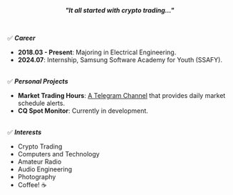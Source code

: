 ***<p align="center">"It all started with crypto trading..."</p><br>***

✅ ***Career***
- **2018.03 - Present**: Majoring in Electrical Engineering.
- **2024.07**: Internship, Samsung Software Academy for Youth (SSAFY).<br><br>

✅ ***Personal Projects***
- **Market Trading Hours**: [A Telegram Channel](https://t.me/MarketTradingHours) that provides daily market schedule alerts.
- **CQ Spot Monitor**: Currently in development.<br><br>

✅ ***Interests***
- Crypto Trading
- Computers and Technology
- Amateur Radio
- Audio Engineering
- Photography
- Coffee! ☕️<br><br>
